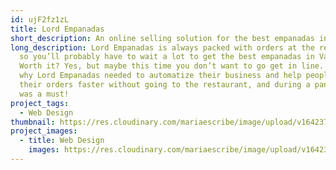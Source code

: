 ```yaml
---
id: ujF2fz1zL
title: Lord Empanadas
short_description: An online selling solution for the best empanadas in Valencia.
long_description: Lord Empanadas is always packed with orders at the restaurant
  so you’ll probably have to wait a lot to get the best empanadas in Valencia.
  Worth it? Yes, but maybe this time you don’t want to go get in line. That’s
  why Lord Empanadas needed to automatize their business and help people get
  their orders faster without going to the restaurant, and during a pandemic? It
  was a must!
project_tags:
  - Web Design
thumbnail: https://res.cloudinary.com/mariaescribe/image/upload/v1642378013/LORD-EMPANADAS/WEB/image1_z4xerd.jpg
project_images:
  - title: Web Design
    images: https://res.cloudinary.com/mariaescribe/image/upload/v1642377889/LORD-EMPANADAS/WEB/image2_ks6oqs.jpg
---
```

